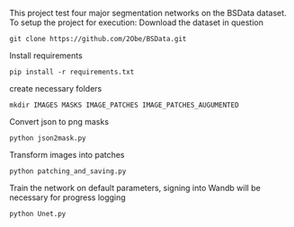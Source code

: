 This project test four major segmentation networks on the BSData dataset.
To setup the project for execution:
Download the dataset in question
```
git clone https://github.com/2Obe/BSData.git
```
Install requirements
```
pip install -r requirements.txt
```
create necessary folders
```
mkdir IMAGES MASKS IMAGE_PATCHES IMAGE_PATCHES_AUGUMENTED
```
Convert json to png masks
```
python json2mask.py
```
Transform images into patches
```
python patching_and_saving.py
```
Train the network on default parameters, signing into Wandb will be necessary for progress logging
```
python Unet.py
```

